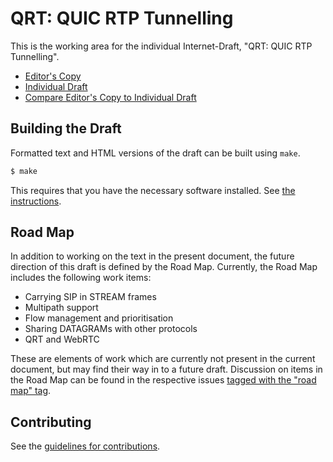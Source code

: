 # QRT: QUIC RTP Tunnelling

This is the working area for the individual Internet-Draft, "QRT: QUIC RTP Tunnelling".

* [Editor's Copy](https://bbc.github.io/quic-rtp-tunnelling-draft/#go.draft-hurst-quic-rtp-tunnelling.html)
* [Individual Draft](https://tools.ietf.org/html/draft-hurst-quic-rtp-tunnelling)
* [Compare Editor's Copy to Individual Draft](https://bbc.github.io/quic-rtp-tunnelling-draft/#go.draft-hurst-quic-rtp-tunnelling.diff)

## Building the Draft

Formatted text and HTML versions of the draft can be built using `make`.

```sh
$ make
```

This requires that you have the necessary software installed.  See
[the instructions](https://github.com/martinthomson/i-d-template/blob/master/doc/SETUP.md).

## Road Map

In addition to working on the text in the present document, the future direction of this draft is
defined by the Road Map. Currently, the Road Map includes the following work items:

* Carrying SIP in STREAM frames
* Multipath support
* Flow management and prioritisation
* Sharing DATAGRAMs with other protocols
* QRT and WebRTC

These are elements of work which are currently not present in the current document, but may find
their way in to a future draft. Discussion on items in the Road Map can be found in the respective
issues [tagged with the "road map" tag](https://github.com/bbc/quic-rtp-tunnelling-draft/labels/road%20map).

## Contributing

See the
[guidelines for contributions](https://github.com/bbc/quic-rtp-tunnelling-draft/blob/master/CONTRIBUTING.md).
